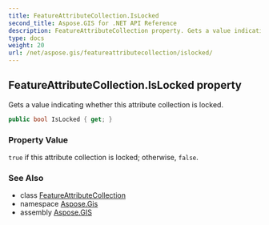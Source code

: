 ```yaml
---
title: FeatureAttributeCollection.IsLocked
second_title: Aspose.GIS for .NET API Reference
description: FeatureAttributeCollection property. Gets a value indicating whether this attribute collection is locked
type: docs
weight: 20
url: /net/aspose.gis/featureattributecollection/islocked/
---
```

## FeatureAttributeCollection.IsLocked property

Gets a value indicating whether this attribute collection is locked.

```csharp
public bool IsLocked { get; }
```

### Property Value

`true` if this attribute collection is locked; otherwise, `false`.

### See Also

* class [FeatureAttributeCollection](../)
* namespace [Aspose.Gis](../../featureattributecollection/)
* assembly [Aspose.GIS](../../../)


